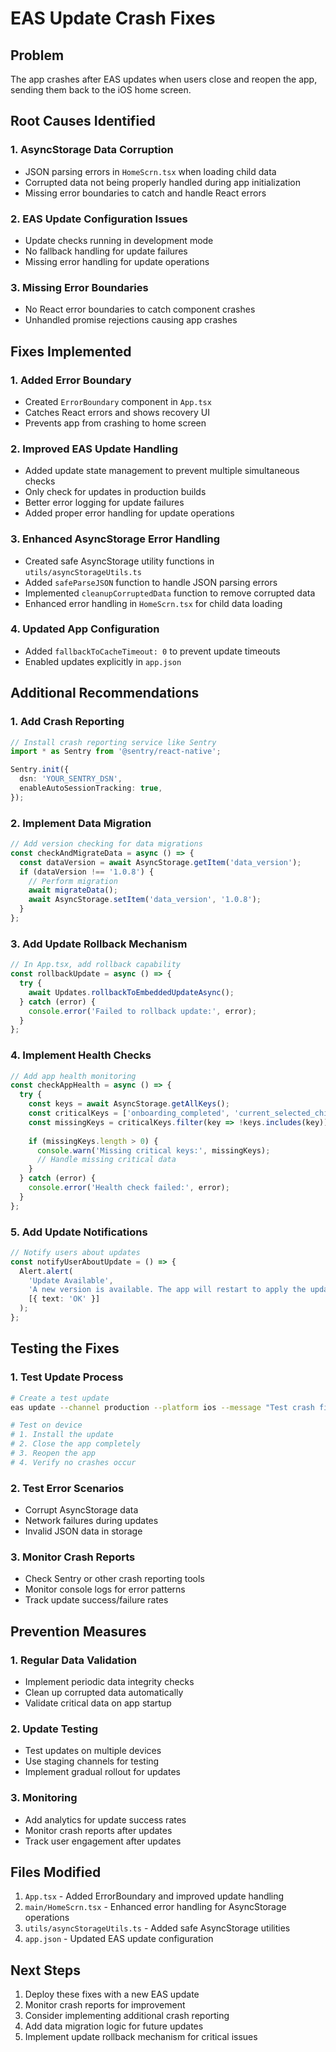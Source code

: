 # EAS Update Crash Fixes

## Problem
The app crashes after EAS updates when users close and reopen the app, sending them back to the iOS home screen.

## Root Causes Identified

### 1. **AsyncStorage Data Corruption**
- JSON parsing errors in `HomeScrn.tsx` when loading child data
- Corrupted data not being properly handled during app initialization
- Missing error boundaries to catch and handle React errors

### 2. **EAS Update Configuration Issues**
- Update checks running in development mode
- No fallback handling for update failures
- Missing error handling for update operations

### 3. **Missing Error Boundaries**
- No React error boundaries to catch component crashes
- Unhandled promise rejections causing app crashes

## Fixes Implemented

### 1. **Added Error Boundary**
- Created `ErrorBoundary` component in `App.tsx`
- Catches React errors and shows recovery UI
- Prevents app from crashing to home screen

### 2. **Improved EAS Update Handling**
- Added update state management to prevent multiple simultaneous checks
- Only check for updates in production builds
- Better error logging for update failures
- Added proper error handling for update operations

### 3. **Enhanced AsyncStorage Error Handling**
- Created safe AsyncStorage utility functions in `utils/asyncStorageUtils.ts`
- Added `safeParseJSON` function to handle JSON parsing errors
- Implemented `cleanupCorruptedData` function to remove corrupted data
- Enhanced error handling in `HomeScrn.tsx` for child data loading

### 4. **Updated App Configuration**
- Added `fallbackToCacheTimeout: 0` to prevent update timeouts
- Enabled updates explicitly in `app.json`

## Additional Recommendations

### 1. **Add Crash Reporting**
```typescript
// Install crash reporting service like Sentry
import * as Sentry from '@sentry/react-native';

Sentry.init({
  dsn: 'YOUR_SENTRY_DSN',
  enableAutoSessionTracking: true,
});
```

### 2. **Implement Data Migration**
```typescript
// Add version checking for data migrations
const checkAndMigrateData = async () => {
  const dataVersion = await AsyncStorage.getItem('data_version');
  if (dataVersion !== '1.0.8') {
    // Perform migration
    await migrateData();
    await AsyncStorage.setItem('data_version', '1.0.8');
  }
};
```

### 3. **Add Update Rollback Mechanism**
```typescript
// In App.tsx, add rollback capability
const rollbackUpdate = async () => {
  try {
    await Updates.rollbackToEmbeddedUpdateAsync();
  } catch (error) {
    console.error('Failed to rollback update:', error);
  }
};
```

### 4. **Implement Health Checks**
```typescript
// Add app health monitoring
const checkAppHealth = async () => {
  try {
    const keys = await AsyncStorage.getAllKeys();
    const criticalKeys = ['onboarding_completed', 'current_selected_child'];
    const missingKeys = criticalKeys.filter(key => !keys.includes(key));
    
    if (missingKeys.length > 0) {
      console.warn('Missing critical keys:', missingKeys);
      // Handle missing critical data
    }
  } catch (error) {
    console.error('Health check failed:', error);
  }
};
```

### 5. **Add Update Notifications**
```typescript
// Notify users about updates
const notifyUserAboutUpdate = () => {
  Alert.alert(
    'Update Available',
    'A new version is available. The app will restart to apply the update.',
    [{ text: 'OK' }]
  );
};
```

## Testing the Fixes

### 1. **Test Update Process**
```bash
# Create a test update
eas update --channel production --platform ios --message "Test crash fix"

# Test on device
# 1. Install the update
# 2. Close the app completely
# 3. Reopen the app
# 4. Verify no crashes occur
```

### 2. **Test Error Scenarios**
- Corrupt AsyncStorage data
- Network failures during updates
- Invalid JSON data in storage

### 3. **Monitor Crash Reports**
- Check Sentry or other crash reporting tools
- Monitor console logs for error patterns
- Track update success/failure rates

## Prevention Measures

### 1. **Regular Data Validation**
- Implement periodic data integrity checks
- Clean up corrupted data automatically
- Validate critical data on app startup

### 2. **Update Testing**
- Test updates on multiple devices
- Use staging channels for testing
- Implement gradual rollout for updates

### 3. **Monitoring**
- Add analytics for update success rates
- Monitor crash reports after updates
- Track user engagement after updates

## Files Modified

1. `App.tsx` - Added ErrorBoundary and improved update handling
2. `main/HomeScrn.tsx` - Enhanced error handling for AsyncStorage operations
3. `utils/asyncStorageUtils.ts` - Added safe AsyncStorage utilities
4. `app.json` - Updated EAS update configuration

## Next Steps

1. Deploy these fixes with a new EAS update
2. Monitor crash reports for improvement
3. Consider implementing additional crash reporting
4. Add data migration logic for future updates
5. Implement update rollback mechanism for critical issues 